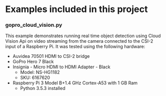 
# Examples included in this project

### gopro_cloud_vision.py
This example demonstrates running real time object detection using Cloud Vision Api on video streaming from the camera connected to the CSI-2 input of a Raspberry Pi. It was tested using the following hardware:
 - Auvidea 70501 HDMI to CSI-2 bridge
 - GoPro Hero 7 Black
 - Insignia - Micro HDMI to HDMI Adapter - Black
	 - Model: NS-HG1182
	 - SKU: 6167620
 - Raspberry Pi 3 Model B+1.4 GHz Cortex-A53 with 1 GB Ram
	 - Python 3.5.3 installed
